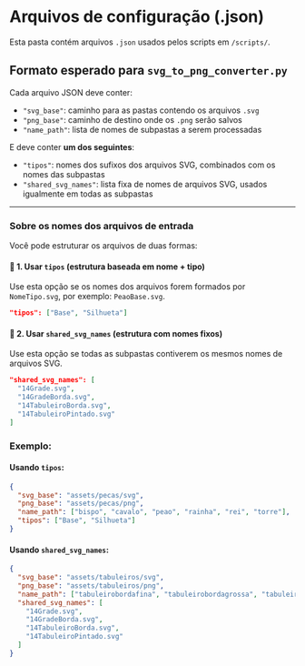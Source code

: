 # Arquivos de configuração (.json)

Esta pasta contém arquivos `.json` usados pelos scripts em `/scripts/`.

## Formato esperado para `svg_to_png_converter.py`

Cada arquivo JSON deve conter:

- `"svg_base"`: caminho para as pastas contendo os arquivos `.svg`
- `"png_base"`: caminho de destino onde os `.png` serão salvos
- `"name_path"`: lista de nomes de subpastas a serem processadas

E deve conter **um dos seguintes**:

- `"tipos"`: nomes dos sufixos dos arquivos SVG, combinados com os nomes das subpastas
- `"shared_svg_names"`: lista fixa de nomes de arquivos SVG, usados igualmente em todas as subpastas

---

### Sobre os nomes dos arquivos de entrada

Você pode estruturar os arquivos de duas formas:

#### 🔸 1. Usar `tipos` (estrutura baseada em nome + tipo)

Use esta opção se os nomes dos arquivos forem formados por `NomeTipo.svg`, por exemplo: `PeaoBase.svg`.

```json
"tipos": ["Base", "Silhueta"]
```
#### 🔸 2. Usar `shared_svg_names` (estrutura com nomes fixos)

Use esta opção se todas as subpastas contiverem os mesmos nomes de arquivos SVG.

```json
"shared_svg_names": [
  "14Grade.svg",
  "14GradeBorda.svg",
  "14TabuleiroBorda.svg",
  "14TabuleiroPintado.svg"
]
```

### Exemplo:

#### Usando `tipos`:

```json
{
  "svg_base": "assets/pecas/svg",
  "png_base": "assets/pecas/png",
  "name_path": ["bispo", "cavalo", "peao", "rainha", "rei", "torre"],
  "tipos": ["Base", "Silhueta"]
}
```
#### Usando `shared_svg_names`:

```json
{
  "svg_base": "assets/tabuleiros/svg",
  "png_base": "assets/tabuleiros/png",
  "name_path": ["tabuleirobordafina", "tabuleirobordagrossa", "tabuleirogigante"],
  "shared_svg_names": [
    "14Grade.svg",
    "14GradeBorda.svg",
    "14TabuleiroBorda.svg",
    "14TabuleiroPintado.svg"
  ]
}
```

